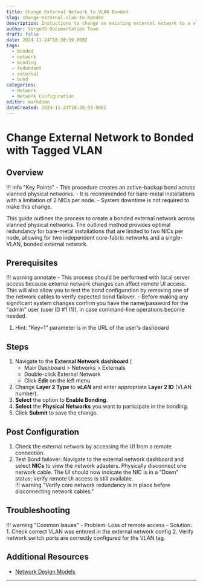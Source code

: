 ```yaml
---
title: Change External Network to VLAN Bonded
slug: change-external-vlan-to-bonded
description: Instuctions to change an existing external network to a vlan bonded across physical networks
author: VergeOS Documentation Team
draft: false
date: 2024-11-24T18:38:59.908Z
tags: 
  - bonded
  - network
  - bonding
  - redundant
  - external
  - bond
categories:
  - Network
  - Network Configuration
editor: markdown
dateCreated: 2024-11-24T18:38:59.908Z
---
```


# Change External Network to Bonded with Tagged VLAN

## Overview

!!! info "Key Points"
    - This procedure creates an active-backup bond across vlanned physical networks.
    - It is recommended for bare-metal installations with a limitation of 2 NICs per node.
    - System downtime is not required to make this change.

This guide outlines the process to create a bonded external network across vlanned physical networks.  The outlined method provides optimal redundancy for bare-metal installations that are limited to two NICs per node, allowing for two independent core-fabric networks and a single-VLAN, bonded external network.

## Prerequisites

!!! warning annotate
    - This process should be performed with local server access because external network changes can affect remote UI access. This will also allow you to test the bond configuration by removing one of the network cables to verify expected bond failover.
    - Before making any significant system changes confirm you have the name/password for the "admin" user (user ID #1 (1)), in case command-line operations become needed.

1. Hint: "Key=1" parameter is in the URL of the user's dashboard

## Steps

1. Navigate to the **External Network dashboard** (
    - Main Dashboard > Networks > Externals
    - Double-click External Network
    - Click **Edit** on the left menu 
2. Change **Layer 2 Type** to ***vLAN*** and enter appropriate **Layer 2 ID** (VLAN number).
3. **Select** the option to **Enable Bonding**.
3. **Select** the **Physical Networks** you want to participate in the bonding.
4. Click **Submit** to save the change.
  
## Post Configuration

1. Check the external network by accessing the UI from a remote connection.
2. Test Bond failover: Navigate to the external network dashboard and select **NICs** to view the network adapters. Physically disconnect one network cable. The UI should now indicate the NIC is in a "Down" status; verify remote UI access is still available.  
!!! warning "Verify core network redundancy is in place before disconnecting network cables."

## Troubleshooting

!!! warning "Common Issues"
    - Problem: Loss of remote access
      - Solution:
        1. Check correct VLAN was entered in the external network config
        2. Verify network switch ports are correctly configured for the VLAN tag.

## Additional Resources

- [Network Design Models](/implementation-guide/network-design)

---
